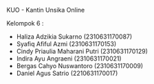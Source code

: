 KUO - Kantin Unsika Online

Kelompok 6 :
- Haliza Adzikia Sukarno (2310631170087)
- Syafiq Afiful Azmi (2310631170153)
- Cindy Priaulia Maharani Putri (2310631170129)
- Indira Ayu Angraeni (2310631170021)
- Bergas Cahyo Nuswantoro (2310631170009)
- Daniel Agus Satrio (2210631170017)
